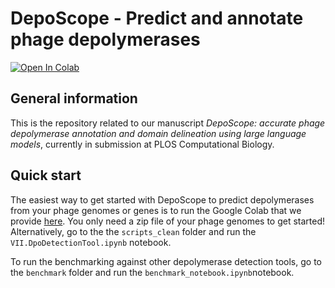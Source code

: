 # DepoScope - Predict and annotate phage depolymerases

[![Open In Colab](https://colab.research.google.com/assets/colab-badge.svg)](https://colab.research.google.com/drive/1A2XJ_oUtlmIfU3XXmev5dzJUNxqR6VV9?usp=sharing)

## General information

This is the repository related to our manuscript *DepoScope: accurate phage depolymerase annotation and domain delineation using large language models*, currently in submission at PLOS Computational Biology.

## Quick start

The easiest way to get started with DepoScope to predict depolymerases from your phage genomes or genes is to run the Google Colab that we provide [here](https://colab.research.google.com/drive/1A2XJ_oUtlmIfU3XXmev5dzJUNxqR6VV9?usp=sharing). You only need a zip file of your phage genomes to get started! Alternatively, go to the the `scripts_clean` folder and run the `VII.DpoDetectionTool.ipynb` notebook.

To run the benchmarking against other depolymerase detection tools, go to the `benchmark` folder and run the `benchmark_notebook.ipynb`notebook.
